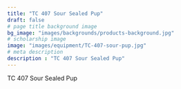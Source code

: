 ```yaml
---
title: "TC 407 Sour Sealed Pup"
draft: false
# page title background image
bg_image: "images/backgrounds/products-background.jpg"
# scholarship image
image: "images/equipment/TC-407-sour-pup.jpg"
# meta description
description : "TC 407 Sour Sealed Pup"
---
```


TC 407 Sour Sealed Pup
